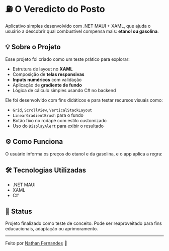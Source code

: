 # ⛽ O Veredicto do Posto

Aplicativo simples desenvolvido com .NET MAUI + XAML, que ajuda o usuário a descobrir qual combustível compensa mais: **etanol ou gasolina**.

## 💡 Sobre o Projeto

Esse projeto foi criado como um teste prático para explorar:

- Estrutura de layout no **XAML**
- Composição de **telas responsivas**
- **Inputs numéricos** com validação
- Aplicação de **gradiente de fundo**
- Lógica de cálculo simples usando C# no backend

Ele foi desenvolvido com fins didáticos e para testar recursos visuais como:

- `Grid`, `ScrollView`, `VerticalStackLayout`
- `LinearGradientBrush` para o fundo
- Botão fixo no rodapé com estilo customizado
- Uso do `DisplayAlert` para exibir o resultado

## ⚙️ Como Funciona

O usuário informa os preços do etanol e da gasolina, e o app aplica a regra:


## 🛠️ Tecnologias Utilizadas

- .NET MAUI
- XAML
- C#

## 🚧 Status

Projeto finalizado como teste de conceito. Pode ser reaproveitado para fins educacionais, adaptação ou aprimoramento.

---

Feito por [Nathan Fernandes](https://github.com/Nathan-Dev-udia) 🧠
